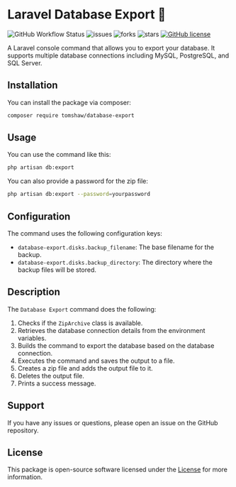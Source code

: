 # Laravel Database Export 💾

![GitHub Workflow Status](https://img.shields.io/github/actions/workflow/status/tomshaw/laravel-database-export/run-tests.yml?branch=master&style=flat-square&label=tests)
![issues](https://img.shields.io/github/issues/tomshaw/laravel-database-export?style=flat&logo=appveyor)
![forks](https://img.shields.io/github/forks/tomshaw/laravel-database-export?style=flat&logo=appveyor)
![stars](https://img.shields.io/github/stars/tomshaw/laravel-database-export?style=flat&logo=appveyor)
[![GitHub license](https://img.shields.io/github/license/tomshaw/laravel-database-export)](https://github.com/tomshaw/laravel-database-export/blob/master/LICENSE)

A Laravel console command that allows you to export your database. It supports multiple database connections including MySQL, PostgreSQL, and SQL Server.

## Installation

You can install the package via composer:

```bash
composer require tomshaw/database-export
```

## Usage

You can use the command like this:

```bash
php artisan db:export
```

You can also provide a password for the zip file:

```bash
php artisan db:export --password=yourpassword
```

## Configuration

The command uses the following configuration keys:

- `database-export.disks.backup_filename`: The base filename for the backup.
- `database-export.disks.backup_directory`: The directory where the backup files will be stored.

## Description

The `Database Export` command does the following:

1. Checks if the `ZipArchive` class is available.
2. Retrieves the database connection details from the environment variables.
3. Builds the command to export the database based on the database connection.
4. Executes the command and saves the output to a file.
5. Creates a zip file and adds the output file to it.
6. Deletes the output file.
7. Prints a success message.

## Support

If you have any issues or questions, please open an issue on the GitHub repository.

## License

This package is open-source software licensed under the [License](LICENSE) for more information.